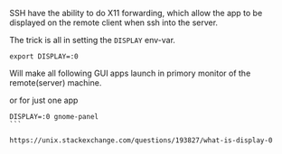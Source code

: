 
SSH have the ability to do X11 forwarding, which allow the app to be displayed on the remote client when ssh into the server.

The trick is all in setting the `DISPLAY` env-var.

```
export DISPLAY=:0
```

Will make all following GUI apps launch in primory monitor of the remote(server) machine.

or for just one app 

````
DISPLAY=:0 gnome-panel
```

https://unix.stackexchange.com/questions/193827/what-is-display-0
